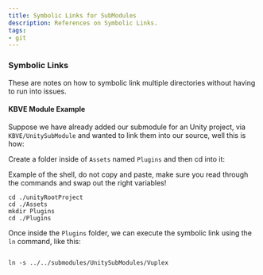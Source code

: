 ```yaml
---
title: Symbolic Links for SubModules
description: References on Symbolic Links.
tags:
- git
---
```


### Symbolic Links

These are notes on how to symbolic link multiple directories without having to run into issues.

#### KBVE Module Example

Suppose we have already added our submodule for an Unity project, via `KBVE/UnitySubModule` and wanted to link them into our source, well this is how:

Create a folder inside of `Assets` named `Plugins` and then cd into it:

Example of the shell, do not copy and paste, make sure you read through the commands and swap out the right variables!

```shell
cd ./unityRootProject
cd ./Assets
mkdir Plugins
cd ./Plugins

```

Once inside the `Plugins` folder, we can execute the symbolic link using the `ln` command, like this:

```shell

ln -s ../../submodules/UnitySubModules/Vuplex

```
